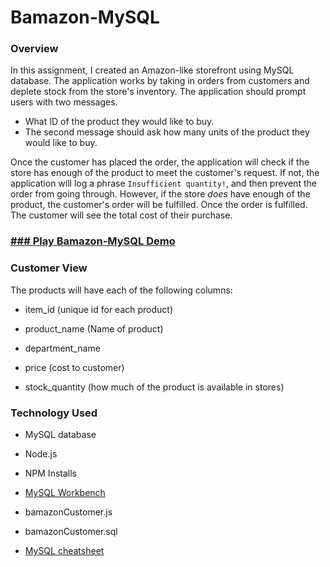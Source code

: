 # Bamazon-MySQL

### Overview
In this assignment, I created an Amazon-like storefront using MySQL database. The application works by taking in orders from customers and deplete stock from the store's inventory. The application should prompt users with two messages.

   * What ID of the product they would like to buy.
   * The second message should ask how many units of the product they would like to buy.

Once the customer has placed the order, the application will check if the store has enough of the product to meet the customer's request. If not, the application will log a phrase `Insufficient quantity!`, and then prevent the order from going through. However, if the store _does_ have enough of the product, the customer's order will be fulfilled. Once the order is fulfilled. The customer will see the total cost of their purchase.

### <a href="https://youtu.be/1BosxUgn2xE"> ### Play Bamazon-MySQL Demo</a>

### Customer View

The products will have each of the following columns:

   * item_id (unique id for each product)

   * product_name (Name of product)

   * department_name

   * price (cost to customer)

   * stock_quantity (how much of the product is available in stores)



### Technology Used

* MySQL database

* Node.js

* NPM Installs

* <a href="https://devhints.io/mysql">MySQL Workbench</a>

* bamazonCustomer.js

* bamazonCustomer.sql

* <a href="https://devhints.io/mysql">MySQL cheatsheet</a>


